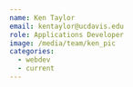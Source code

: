 ```yaml
---
name: Ken Taylor
email: kentaylor@ucdavis.edu
role: Applications Developer
image: /media/team/ken_pic
categories:
  - webdev
  - current
---
```

